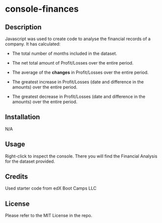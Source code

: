 # console-finances

## Description
Javascript was used to create code to analyse the financial records of a company. 
It has calculated:
* The total number of months included in the dataset.

* The net total amount of Profit/Losses over the entire period.

* The average of the **changes** in Profit/Losses over the entire period.

* The greatest increase in Profit/Losses (date and difference in the amounts) over the entire period.

* The greatest decrease in Profit/Losses (date and difference in the amounts) over the entire period.

## Installation

N/A

## Usage

Right-click to inspect the console. There you will find the Financial Analysis for the dataset provided. 

## Credits

Used starter code from edX Boot Camps LLC

## License

Please refer to the MIT License in the repo. 